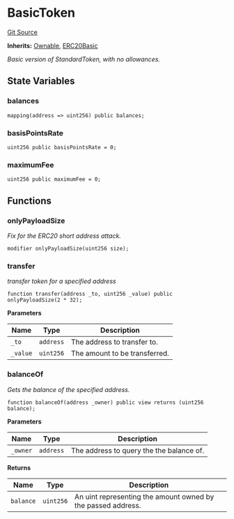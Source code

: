 # BasicToken
[Git Source](https://github.com/Sotatek-LoiNguyen2/ignition-sc/blob/6fd47416ac9b148d4f43e8bb90a990315ae49b42/contracts/test/USDT_ETH.sol)

**Inherits:**
[Ownable](/contracts/test/USDT_BSC.sol/contract.Ownable.md), [ERC20Basic](/contracts/test/USDT_ETH.sol/contract.ERC20Basic.md)

*Basic version of StandardToken, with no allowances.*


## State Variables
### balances

```solidity
mapping(address => uint256) public balances;
```


### basisPointsRate

```solidity
uint256 public basisPointsRate = 0;
```


### maximumFee

```solidity
uint256 public maximumFee = 0;
```


## Functions
### onlyPayloadSize

*Fix for the ERC20 short address attack.*


```solidity
modifier onlyPayloadSize(uint256 size);
```

### transfer

*transfer token for a specified address*


```solidity
function transfer(address _to, uint256 _value) public onlyPayloadSize(2 * 32);
```
**Parameters**

|Name|Type|Description|
|----|----|-----------|
|`_to`|`address`|The address to transfer to.|
|`_value`|`uint256`|The amount to be transferred.|


### balanceOf

*Gets the balance of the specified address.*


```solidity
function balanceOf(address _owner) public view returns (uint256 balance);
```
**Parameters**

|Name|Type|Description|
|----|----|-----------|
|`_owner`|`address`|The address to query the the balance of.|

**Returns**

|Name|Type|Description|
|----|----|-----------|
|`balance`|`uint256`|An uint representing the amount owned by the passed address.|


